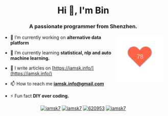 <h1 align="center">Hi 👋, I'm Bin</h1>
<h3 align="center">A passionate programmer from Shenzhen.</h3><a href="https://github.com/iamsk/iBeats"><img align="right" width="150px" src="https://raw.githubusercontent.com/iamsk/iBeats/main/files/heart.svg"/></a>

- 🔭 I’m currently working on **alternative data platform**

- 🌱 I’m currently learning **statistical, nlp and auto machine learning.**

- 📝 I write articles on [https://iamsk.info/](https://iamsk.info/)

- 📫 How to reach me **iamsk.info@gmail.com**

- ⚡ Fun fact **DIY over coding.**

<p align="center">
<a href="https://twitter.com/iamsk7" target="blank"><img align="center" src="https://cdn.jsdelivr.net/npm/simple-icons@3.0.1/icons/twitter.svg" alt="iamsk7" height="30" width="30" /></a>
<a href="https://linkedin.com/in/iamsk7" target="blank"><img align="center" src="https://cdn.jsdelivr.net/npm/simple-icons@3.0.1/icons/linkedin.svg" alt="iamsk7" height="30" width="30" /></a>
<a href="https://stackoverflow.com/users/620953" target="blank"><img align="center" src="https://cdn.jsdelivr.net/npm/simple-icons@3.0.1/icons/stackoverflow.svg" alt="620953" height="30" width="30" /></a>
<a href="https://kaggle.com/iamsk7" target="blank"><img align="center" src="https://cdn.jsdelivr.net/npm/simple-icons@3.0.1/icons/kaggle.svg" alt="iamsk7" height="30" width="30" /></a>
</p>
